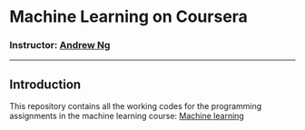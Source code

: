 # Machine Learning on Coursera

### Instructor: [Andrew Ng](https://www.andrewng.org/)

---

## Introduction

This repository contains all the working codes for the programming assignments in the machine learning course: [Machine learning](https://www.coursera.org/learn/machine-learning/home/welcome)
